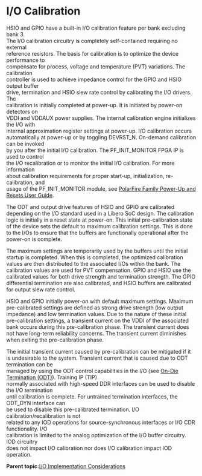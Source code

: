 # I/O Calibration

HSIO and GPIO have a built-in I/O calibration feature per bank excluding bank 3.<br /> The I/O calibration circuitry is completely self-contained requiring no external<br /> reference resistors. The basis for calibration is to optimize the device performance to<br /> compensate for process, voltage and temperature \(PVT\) variations. The calibration<br /> controller is used to achieve impedance control for the GPIO and HSIO output buffer<br /> drive, termination and HSIO slew rate control by calibrating the I/O drivers. The<br /> calibration is initially completed at power-up. It is initiated by power-on detectors on<br /> VDDI and VDDAUX power supplies. The internal calibration engine initializes the I/O with<br /> internal approximation register settings at power-up. I/O calibration occurs<br /> automatically at power-up or by toggling DEVRST\_N. On-demand calibration can be invoked<br /> by you after the initial I/O calibration. The PF\_INIT\_MONITOR FPGA IP is used to control<br /> the I/O recalibration or to monitor the initial I/O calibration. For more information<br /> about calibration requirements for proper start-up, initialization, re-calibration, and<br /> usage of the PF\_INIT\_MONITOR module, see [PolarFire Family Power-Up and Resets User Guide](https://ww1.microchip.com/downloads/aemDocuments/documents/FPGA/ProductDocuments/UserGuides/Microchip_PolarFire_FPGA_and_PolarFire_SoC_FPGA_Power_Up_and_Reset_User_Guide_VC.pdf).

The ODT and output drive features of HSIO and GPIO are calibrated depending on the I/O standard used in a Libero SoC design. The calibration logic is initially in a reset state at power-on. This initial pre-calibration state of the device sets the default to maximum calibration settings. This is done to the I/Os to ensure that the buffers are functionally operational after the power-on is complete.

The maximum settings are temporarily used by the buffers until the initial startup is completed. When this is completed, the optimized calibration values are then distributed to the associated I/Os within the bank. The calibration values are used for PVT compensation. GPIO and HSIO use the calibrated values for both drive strength and termination strength. The GPIO differential termination are also calibrated, and HSIO buffers are calibrated for output slew rate control.

HSIO and GPIO initially power-on with default maximum settings. Maximum pre-calibrated settings are defined as strong drive strength \(low output impedance\) and low termination values. Due to the nature of these initial pre-calibration settings, a transient current on the VDDI of the associated bank occurs during this pre-calibration phase. The transient current does not have long-term reliability concerns. The transient current diminishes when exiting the pre-calibration phase.

The initial transient current caused by pre-calibration can be mitigated if it<br /> is undesirable to the system. Transient current that is caused due to ODT termination can be<br /> managed by using the ODT control capabilities in the I/O \(see [On-Die Termination \(ODT\)](GUID-34252CA1-27AF-4B9E-BF64-39CEC9B179DF.md)\). Training IP \(TIP\)<br /> normally associated with high-speed DDR interfaces can be used to disable the I/O termination<br /> until calibration is complete. For untrained termination interfaces, the ODT\_DYN interface can<br /> be used to disable this pre-calibrated termination. I/O calibration/recalibration is not<br /> related to any IOD operations for source-synchronous interfaces or I/O CDR functionality. I/O<br /> calibration is limited to the analog optimization of the I/O buffer circuitry. IOD circuitry<br /> does not impact I/O calibration nor does I/O calibration impact IOD operation.

**Parent topic:**[I/O Implementation Considerations](GUID-984E4773-788B-43B2-8E99-D0C476AC29DD.md)


